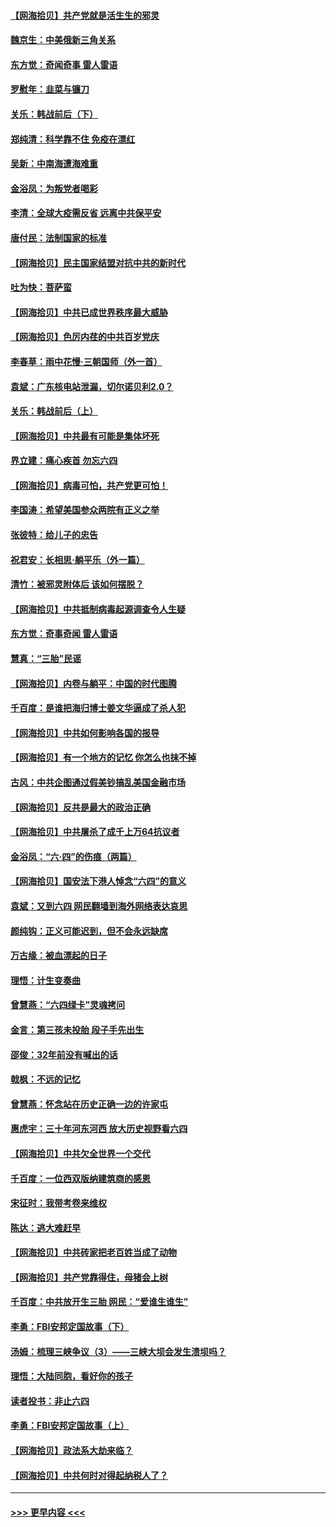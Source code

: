 #### [【网海拾贝】共产党就是活生生的邪灵](../pages/nsc993/n13036627.md?t=06220152) 
#### [魏京生：中美俄新三角关系](../pages/nsc993/n13035986.md?t=06220152) 
#### [东方觉：奇闻奇事 雷人雷语](../pages/nsc993/n13035878.md?t=06220152) 
#### [罗慰年：韭菜与镰刀](../pages/nsc993/n13034374.md?t=06220152) 
#### [关乐：韩战前后（下）](../pages/nsc993/n13034113.md?t=06220152) 
#### [郑纯清：科学靠不住 免疫在漂红](../pages/nsc993/n13034093.md?t=06220152) 
#### [吴新：中南海遭海难重](../pages/nsc993/n13034084.md?t=06220152) 
#### [金浴凤：为叛党者喝彩](../pages/nsc993/n13034058.md?t=06220152) 
#### [李清：全球大疫需反省 远离中共保平安](../pages/nsc993/n13033784.md?t=06220152) 
#### [唐付民：法制国家的标准](../pages/nsc993/n13032944.md?t=06220152) 
#### [【网海拾贝】民主国家结盟对抗中共的新时代](../pages/nsc993/n13031717.md?t=06220152) 
#### [吐为快：菩萨蛮](../pages/nsc993/n13030033.md?t=06220152) 
#### [【网海拾贝】中共已成世界秩序最大威胁](../pages/nsc993/n13028138.md?t=06220152) 
#### [【网海拾贝】色厉内荏的中共百岁党庆](../pages/nsc993/n13025582.md?t=06220152) 
#### [李春草：雨中花慢‧三朝国师（外一首）](../pages/nsc993/n13025567.md?t=06220152) 
#### [袁斌：广东核电站泄漏，切尔诺贝利2.0？](../pages/nsc993/n13025475.md?t=06220152) 
#### [关乐：韩战前后（上）](../pages/nsc993/n13025387.md?t=06220152) 
#### [【网海拾贝】中共最有可能是集体坏死](../pages/nsc993/n13023101.md?t=06220152) 
#### [界立建：痛心疾首 勿忘六四](../pages/nsc993/n13022339.md?t=06220152) 
#### [【网海拾贝】病毒可怕，共产党更可怕！](../pages/nsc993/n13020728.md?t=06220152) 
#### [李国涛：希望美国参众两院有正义之举](../pages/nsc993/n13020674.md?t=06220152) 
#### [张彼特：给儿子的忠告](../pages/nsc993/n13018934.md?t=06220152) 
#### [祝君安：长相思‧躺平乐（外一篇）](../pages/nsc993/n13018923.md?t=06220152) 
#### [清竹：被邪灵附体后 该如何摆脱？](../pages/nsc993/n13018877.md?t=06220152) 
#### [【网海拾贝】中共抵制病毒起源调查令人生疑](../pages/nsc993/n13017785.md?t=06220152) 
#### [东方觉：奇事奇闻 雷人雷语](../pages/nsc993/n13017577.md?t=06220152) 
#### [慧真：“三胎”民谣](../pages/nsc993/n13017394.md?t=06220152) 
#### [【网海拾贝】内卷与躺平：中国的时代图腾](../pages/nsc993/n13016128.md?t=06220152) 
#### [千百度：是谁把海归博士姜文华逼成了杀人犯](../pages/nsc993/n13015218.md?t=06220152) 
#### [【网海拾贝】中共如何影响各国的报导](../pages/nsc993/n13012599.md?t=06220152) 
#### [【网海拾贝】有一个地方的记忆 你怎么也抹不掉](../pages/nsc993/n13009802.md?t=06220152) 
#### [古风：中共企图通过假美钞搞乱美国金融市场](../pages/nsc993/n13009626.md?t=06220152) 
#### [【网海拾贝】反共是最大的政治正确](../pages/nsc993/n13007051.md?t=06220152) 
#### [【网海拾贝】中共屠杀了成千上万64抗议者](../pages/nsc993/n13002713.md?t=06220152) 
#### [金浴凤：“六·四”的伤痕（两篇）](../pages/nsc993/n13001719.md?t=06220152) 
#### [【网海拾贝】国安法下港人悼念“六四”的意义](../pages/nsc993/n13001039.md?t=06220152) 
#### [袁斌：又到六四 网民翻墙到海外网络表达哀思](../pages/nsc993/n13000995.md?t=06220152) 
#### [颜纯钩：正义可能迟到，但不会永远缺席](../pages/nsc993/n13000920.md?t=06220152) 
#### [万古缘：被血漂起的日子](../pages/nsc993/n13000914.md?t=06220152) 
#### [理悟：计生变奏曲](../pages/nsc993/n13000414.md?t=06220152) 
#### [曾慧燕：“六四绿卡”灵魂拷问](../pages/nsc993/n13000277.md?t=06220152) 
#### [金言：第三孩未投胎 段子手先出生](../pages/nsc993/n13000215.md?t=06220152) 
#### [邵俊：32年前没有喊出的话](../pages/nsc993/n13000181.md?t=06220152) 
#### [戟枫：不远的记忆](../pages/nsc993/n13000121.md?t=06220152) 
#### [曾慧燕：怀念站在历史正确一边的许家屯](../pages/nsc993/n13000073.md?t=06220152) 
#### [惠虎宇：三十年河东河西 放大历史视野看六四](../pages/nsc993/n13000018.md?t=06220152) 
#### [【网海拾贝】中共欠全世界一个交代](../pages/nsc993/n12998706.md?t=06220152) 
#### [千百度：一位西双版纳建筑商的感恩](../pages/nsc993/n12998487.md?t=06220152) 
#### [宋征时：我带考卷来维权](../pages/nsc993/n12994088.md?t=06220152) 
#### [陈达：逃大难赶早](../pages/nsc993/n12993569.md?t=06220152) 
#### [【网海拾贝】中共砖家把老百姓当成了动物](../pages/nsc993/n12993483.md?t=06220152) 
#### [【网海拾贝】共产党靠得住，母猪会上树](../pages/nsc993/n12990730.md?t=06220152) 
#### [千百度：中共放开生三胎 网民：“爱谁生谁生”](../pages/nsc993/n12990644.md?t=06220152) 
#### [李勇：FBI安邦定国故事（下）](../pages/nsc993/n12987854.md?t=06220152) 
#### [汤姆：梳理三峡争议（3）——三峡大坝会发生溃坝吗？](../pages/nsc993/n12989806.md?t=06220152) 
#### [理悟：大陆同胞，看好你的孩子](../pages/nsc993/n12989778.md?t=06220152) 
#### [读者投书：非止六四](../pages/nsc993/n12989673.md?t=06220152) 
#### [李勇：FBI安邦定国故事（上）](../pages/nsc993/n12987749.md?t=06220152) 
#### [【网海拾贝】政法系大劫来临？](../pages/nsc993/n12987596.md?t=06220152) 
#### [【网海拾贝】中共何时对得起纳税人了？](../pages/nsc993/n12985578.md?t=06220152) 

----
#### [ >>> 更早内容 <<< ](../indexes/nsc993-earlier.md)
